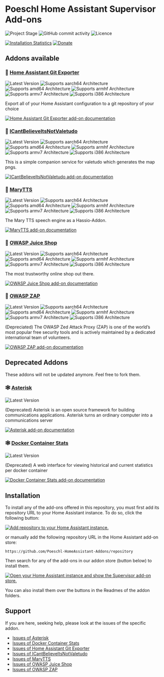 # Poeschl Home Assistant Supervisor Add-ons

![Project Stage][project-stage-badge]
![GitHub commit activity][commit-badge]
![Licence][licence-badge]

[![Installation Statistics][statistics-badge]][statistics-url]
[![Donate][donation-badge]][donation-url]

## Addons available

### 🧩 [Home Assistant Git Exporter][git-exporter-files]

![Latest Version][git-exporter-version-badge]
![Supports aarch64 Architecture][git-exporter-aarch64-badge]
![Supports amd64 Architecture][git-exporter-amd64-badge]
![Supports armhf Architecture][git-exporter-armhf-badge]
![Supports armv7 Architecture][git-exporter-armv7-badge]
![Supports i386 Architecture][git-exporter-i386-badge]

Export all of your Home Assistant configuration to a git repository of your choice

[![Home Assistant Git Exporter add-on documentation][addon-docs-badge]][git-exporter-doc]
### 🧩 [ICantBelieveItsNotValetudo][icantbelieveitsnotvaletudo-files]

![Latest Version][icantbelieveitsnotvaletudo-version-badge]
![Supports aarch64 Architecture][icantbelieveitsnotvaletudo-aarch64-badge]
![Supports amd64 Architecture][icantbelieveitsnotvaletudo-amd64-badge]
![Supports armhf Architecture][icantbelieveitsnotvaletudo-armhf-badge]
![Supports armv7 Architecture][icantbelieveitsnotvaletudo-armv7-badge]
![Supports i386 Architecture][icantbelieveitsnotvaletudo-i386-badge]

This is a simple companion service for valetudo which generates the map pngs.

[![ICantBelieveItsNotValetudo add-on documentation][addon-docs-badge]][icantbelieveitsnotvaletudo-doc]
### 🧩 [MaryTTS][marytts-files]

![Latest Version][marytts-version-badge]
![Supports aarch64 Architecture][marytts-aarch64-badge]
![Supports amd64 Architecture][marytts-amd64-badge]
![Supports armhf Architecture][marytts-armhf-badge]
![Supports armv7 Architecture][marytts-armv7-badge]
![Supports i386 Architecture][marytts-i386-badge]

The Mary TTS speech engine as a Hassio-Addon.

[![MaryTTS add-on documentation][addon-docs-badge]][marytts-doc]
### 🧩 [OWASP Juice Shop][juice-shop-files]

![Latest Version][juice-shop-version-badge]
![Supports aarch64 Architecture][juice-shop-aarch64-badge]
![Supports amd64 Architecture][juice-shop-amd64-badge]
![Supports armhf Architecture][juice-shop-armhf-badge]
![Supports armv7 Architecture][juice-shop-armv7-badge]
![Supports i386 Architecture][juice-shop-i386-badge]

The most trustworthy online shop out there.

[![OWASP Juice Shop add-on documentation][addon-docs-badge]][juice-shop-doc]
### 🧩 [OWASP ZAP][owasp-zap-files]

![Latest Version][owasp-zap-version-badge]
![Supports aarch64 Architecture][owasp-zap-aarch64-badge]
![Supports amd64 Architecture][owasp-zap-amd64-badge]
![Supports armhf Architecture][owasp-zap-armhf-badge]
![Supports armv7 Architecture][owasp-zap-armv7-badge]
![Supports i386 Architecture][owasp-zap-i386-badge]

(Depreciated) The OWASP Zed Attack Proxy (ZAP) is one of the world’s most popular free security tools and is actively maintained by a dedicated international team of volunteers.

[![OWASP ZAP add-on documentation][addon-docs-badge]][owasp-zap-doc]

## Deprecated Addons

These addons will not be updated anymore. Feel free to fork them.

### 🕸 [Asterisk][asterisk-files]

![Latest Version][asterisk-version-badge]

(Deprecated) Asterisk is an open source framework for building communications applications. Asterisk turns an ordinary computer into a communications server

[![Asterisk add-on documentation][addon-docs-badge]][asterisk-doc]
### 🕸 [Docker Container Stats][container-stats-files]

![Latest Version][container-stats-version-badge]

(Deprecated) A web interface for viewing historical and current statistics per docker container

[![Docker Container Stats add-on documentation][addon-docs-badge]][container-stats-doc]

## Installation

To install any of the add-ons offered in this repository, you must first add its repository URL to your Home Assistant instance. To do so, click the following button:

[![Add repository to your Home Assistant instance.][repository-badge]][repository-url]

or manually add the following repository URL in the Home Assistant add-on store:

`https://github.com/Poeschl-HomeAssistant-Addons/repository`

Then search for any of the add-ons in our addon store (button below) to install them.

[![Open your Home Assistant instance and show the Supervisor add-on store.][addon-store-badge]][addon-store-url]

You can also install them over the buttons in the Readmes of the addon folders.

## Support

If you are here, seeking help, please look at the issues of the specific addon.

- [Issues of Asterisk][asterisk-issue]
- [Issues of Docker Container Stats][container-stats-issue]
- [Issues of Home Assistant Git Exporter][git-exporter-issue]
- [Issues of ICantBelieveItsNotValetudo][icantbelieveitsnotvaletudo-issue]
- [Issues of MaryTTS][marytts-issue]
- [Issues of OWASP Juice Shop][juice-shop-issue]
- [Issues of OWASP ZAP][owasp-zap-issue]

[project-stage-badge]: https://img.shields.io/badge/project%20stage-✔%20stable-green.svg
[commit-badge]: https://img.shields.io/github/commit-activity/m/Poeschl-HomeAssistant-Addons/repository
[licence-badge]: https://img.shields.io/github/license/Poeschl-HomeAssistant-Addons/repository
[Stable-Repository]: https://github.com/Poeschl-HomeAssistant-Addons/repository

[statistics-badge]: https://img.shields.io/badge/-usage_statistics-41BDF5.svg?style=for-the-badge
[statistics-url]: https://addonstats.poeschl.xyz?filter=68413af6
[donation-badge]: https://img.shields.io/badge/Buy%20me%20a%20coffee-%23d32f2f?logo=buy-me-a-coffee&style=for-the-badge&logoColor=white
[donation-url]: https://www.buymeacoffee.com/Poeschl

[repository-badge]: https://img.shields.io/badge/Add_addon_repository_to_my-Home%20Assistant-41BDF5?logo=home-assistant&style=for-the-badge
[repository-url]: https://my.home-assistant.io/redirect/supervisor_add_addon_repository/?repository_url=https%3A//github.com/Poeschl-HomeAssistant-Addons/repository
[addon-store-url]: https://my.home-assistant.io/redirect/supervisor_store/
[addon-store-badge]: https://img.shields.io/badge/Open_Addon_store_on_my-Home%20Assistant-41BDF5?logo=home-assistant&style=for-the-badge

[addon-docs-badge]: https://img.shields.io/badge/Documentation-41BDF5?style=for-the-badge

[asterisk-files]: https://github.com/Poeschl-HomeAssistant-Addons/asterisk/tree/1.1.1
[asterisk-doc]: https://github.com/Poeschl-HomeAssistant-Addons/asterisk/blob/1.1.1/README.md
[asterisk-issue]: https://github.com/Poeschl-HomeAssistant-Addons/asterisk/issues
[asterisk-version-badge]: https://img.shields.io/badge/version-1.1.1-blue.svg
[asterisk-aarch64-badge]: https://img.shields.io/badge/aarch64-yes-green.svg
[asterisk-amd64-badge]: https://img.shields.io/badge/amd64-yes-green.svg
[asterisk-armhf-badge]: https://img.shields.io/badge/armhf-yes-green.svg
[asterisk-armv7-badge]: https://img.shields.io/badge/armv7-yes-green.svg
[asterisk-i386-badge]: https://img.shields.io/badge/i386-yes-green.svg
[container-stats-files]: https://github.com/Poeschl-HomeAssistant-Addons/container-stats/tree/1.5.0
[container-stats-doc]: https://github.com/Poeschl-HomeAssistant-Addons/container-stats/blob/1.5.0/README.md
[container-stats-issue]: https://github.com/Poeschl-HomeAssistant-Addons/container-stats/issues
[container-stats-version-badge]: https://img.shields.io/badge/version-1.5.0-blue.svg
[container-stats-aarch64-badge]: https://img.shields.io/badge/aarch64-yes-green.svg
[container-stats-amd64-badge]: https://img.shields.io/badge/amd64-yes-green.svg
[container-stats-armhf-badge]: https://img.shields.io/badge/armhf-yes-green.svg
[container-stats-armv7-badge]: https://img.shields.io/badge/armv7-yes-green.svg
[container-stats-i386-badge]: https://img.shields.io/badge/i386-yes-green.svg
[git-exporter-files]: https://github.com/Poeschl-HomeAssistant-Addons/git-exporter/tree/1.17.1
[git-exporter-doc]: https://github.com/Poeschl-HomeAssistant-Addons/git-exporter/blob/1.17.1/README.md
[git-exporter-issue]: https://github.com/Poeschl-HomeAssistant-Addons/git-exporter/issues
[git-exporter-version-badge]: https://img.shields.io/badge/version-1.17.1-blue.svg
[git-exporter-aarch64-badge]: https://img.shields.io/badge/aarch64-yes-green.svg
[git-exporter-amd64-badge]: https://img.shields.io/badge/amd64-yes-green.svg
[git-exporter-armhf-badge]: https://img.shields.io/badge/armhf-yes-green.svg
[git-exporter-armv7-badge]: https://img.shields.io/badge/armv7-yes-green.svg
[git-exporter-i386-badge]: https://img.shields.io/badge/i386-yes-green.svg
[icantbelieveitsnotvaletudo-files]: https://github.com/Poeschl-HomeAssistant-Addons/icantbelieveitsnotvaletudo/tree/4.0.1
[icantbelieveitsnotvaletudo-doc]: https://github.com/Poeschl-HomeAssistant-Addons/icantbelieveitsnotvaletudo/blob/4.0.1/README.md
[icantbelieveitsnotvaletudo-issue]: https://github.com/Poeschl-HomeAssistant-Addons/icantbelieveitsnotvaletudo/issues
[icantbelieveitsnotvaletudo-version-badge]: https://img.shields.io/badge/version-4.0.1-blue.svg
[icantbelieveitsnotvaletudo-aarch64-badge]: https://img.shields.io/badge/aarch64-yes-green.svg
[icantbelieveitsnotvaletudo-amd64-badge]: https://img.shields.io/badge/amd64-yes-green.svg
[icantbelieveitsnotvaletudo-armhf-badge]: https://img.shields.io/badge/armhf-no-red.svg
[icantbelieveitsnotvaletudo-armv7-badge]: https://img.shields.io/badge/armv7-yes-green.svg
[icantbelieveitsnotvaletudo-i386-badge]: https://img.shields.io/badge/i386-yes-green.svg
[marytts-files]: https://github.com/Poeschl-HomeAssistant-Addons/marytts/tree/1.5.2
[marytts-doc]: https://github.com/Poeschl-HomeAssistant-Addons/marytts/blob/1.5.2/README.md
[marytts-issue]: https://github.com/Poeschl-HomeAssistant-Addons/marytts/issues
[marytts-version-badge]: https://img.shields.io/badge/version-1.5.2-blue.svg
[marytts-aarch64-badge]: https://img.shields.io/badge/aarch64-yes-green.svg
[marytts-amd64-badge]: https://img.shields.io/badge/amd64-yes-green.svg
[marytts-armhf-badge]: https://img.shields.io/badge/armhf-yes-green.svg
[marytts-armv7-badge]: https://img.shields.io/badge/armv7-yes-green.svg
[marytts-i386-badge]: https://img.shields.io/badge/i386-yes-green.svg
[juice-shop-files]: https://github.com/Poeschl-HomeAssistant-Addons/juice-shop/tree/1.2.1
[juice-shop-doc]: https://github.com/Poeschl-HomeAssistant-Addons/juice-shop/blob/1.2.1/README.md
[juice-shop-issue]: https://github.com/Poeschl-HomeAssistant-Addons/juice-shop/issues
[juice-shop-version-badge]: https://img.shields.io/badge/version-1.2.1-blue.svg
[juice-shop-aarch64-badge]: https://img.shields.io/badge/aarch64-no-red.svg
[juice-shop-amd64-badge]: https://img.shields.io/badge/amd64-yes-green.svg
[juice-shop-armhf-badge]: https://img.shields.io/badge/armhf-no-red.svg
[juice-shop-armv7-badge]: https://img.shields.io/badge/armv7-no-red.svg
[juice-shop-i386-badge]: https://img.shields.io/badge/i386-no-red.svg
[owasp-zap-files]: https://github.com/Poeschl-HomeAssistant-Addons/owasp-zap/tree/2.2.0
[owasp-zap-doc]: https://github.com/Poeschl-HomeAssistant-Addons/owasp-zap/blob/2.2.0/README.md
[owasp-zap-issue]: https://github.com/Poeschl-HomeAssistant-Addons/owasp-zap/issues
[owasp-zap-version-badge]: https://img.shields.io/badge/version-2.2.0-blue.svg
[owasp-zap-aarch64-badge]: https://img.shields.io/badge/aarch64-no-red.svg
[owasp-zap-amd64-badge]: https://img.shields.io/badge/amd64-yes-green.svg
[owasp-zap-armhf-badge]: https://img.shields.io/badge/armhf-no-red.svg
[owasp-zap-armv7-badge]: https://img.shields.io/badge/armv7-yes-green.svg
[owasp-zap-i386-badge]: https://img.shields.io/badge/i386-no-red.svg
